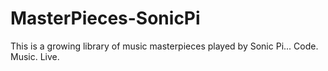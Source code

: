 # MasterPieces-SonicPi
This is a growing library of music masterpieces played by Sonic Pi... Code. Music. Live.
